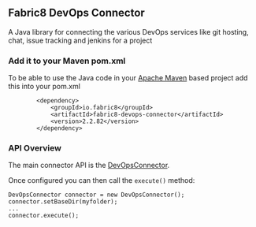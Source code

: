 ## Fabric8 DevOps Connector

A Java library for connecting the various DevOps services like git hosting, chat, issue tracking and jenkins for a project

### Add it to your Maven pom.xml

To be able to use the Java code in your [Apache Maven](http://maven.apache.org/) based project add this into your pom.xml

            <dependency>
                <groupId>io.fabric8</groupId>
                <artifactId>fabric8-devops-connector</artifactId>
                <version>2.2.82</version>
            </dependency>

### API Overview

The main connector API is the [DevOpsConnector](https://github.com/fabric8io/fabric8/blob/master/components/fabric8-devops-connector/src/main/java/io/fabric8/devops/connector/DevOpsConnector.java#L52).

Once configured you can then call the `execute()` method:

    DevOpsConnector connector = new DevOpsConnector();
    connector.setBaseDir(myfolder);
    ...
    connector.execute();

